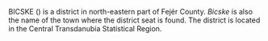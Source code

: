 BICSKE () is a district in north-eastern part of Fejér County. _Bicske_ is also the name of the town where the district seat is found. The district is located in the Central Transdanubia Statistical Region.
